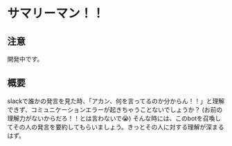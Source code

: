 # サマリーマン！！
## 注意
開発中です。
## 概要
slackで誰かの発言を見た時、「アカン、何を言ってるのか分からん！！」と理解できず、コミュニケーションエラーが起きちゃうことないでしょうか？
(お前の理解力がないからだろ！！とは言わないで😭)
そんな時には、このbotを召喚してその人の発言を要約してもらいましょう。きっとその人に対する理解が深まるはず。
